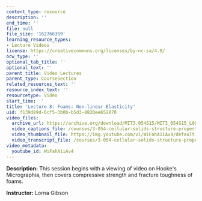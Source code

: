 ```yaml
---
content_type: resource
description: ''
end_time: ''
file: null
file_size: '162766359'
learning_resource_types:
- Lecture Videos
license: https://creativecommons.org/licenses/by-nc-sa/4.0/
ocw_type: ''
optional_tab_title: ''
optional_text: ''
parent_title: Video Lectures
parent_type: CourseSection
related_resources_text: ''
resource_index_text: ''
resourcetype: Video
start_time: ''
title: 'Lecture 8: Foams: Non-linear Elasticity'
uid: f139d89d-6cf5-3b0b-b5d3-8820ee652870
video_files:
  archive_url: https://archive.org/download/MIT3.054S15/MIT3_054S15_L08_300k.mp4
  video_captions_file: /courses/3-054-cellular-solids-structure-properties-and-applications-spring-2015/4ce1fba5543b50bd9acfa797c9e6e169_WiFahA1iAv4.vtt
  video_thumbnail_file: https://img.youtube.com/vi/WiFahA1iAv4/default.jpg
  video_transcript_file: /courses/3-054-cellular-solids-structure-properties-and-applications-spring-2015/d868313da85f587c7d64583d4ea69fc3_WiFahA1iAv4.pdf
video_metadata:
  youtube_id: WiFahA1iAv4
---
```


**Description:** This session begins with a viewing of video on Hooke's Micrographia, then covers compressive strength and fracture toughness of foams.

**Instructor:** Lorna Gibson

